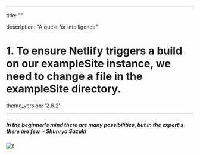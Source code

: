 
---
title: ""

description: "A quest for intelligence"
# 1. To ensure Netlify triggers a build on our exampleSite instance, we need to change a file in the exampleSite directory.
theme_version: '2.8.2'


---


##### In the beginner's mind there are many possibilities, but in the expert's there are few. - Shunryo Suzuki

![f](/images/astronaut.png "Dall-E")